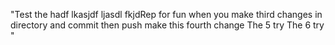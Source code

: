 "Test the hadf lkasjdf ljasdl fkjdRep for fun
when you make third changes in directory and 
commit then push
make this fourth change
The 5 try
The 6 try
" 
